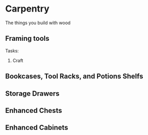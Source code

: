 Carpentry
=========

The things you build with wood



Framing tools
-------------

Tasks:
 1. Craft



Bookcases, Tool Racks, and Potions Shelfs
----------------------------------------

Storage Drawers
---------------


Enhanced Chests
---------------


Enhanced Cabinets
-----------------
